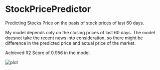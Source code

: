 # StockPricePredictor
Predicting Stocks Price on the basis of stock prices of last 60 days.

My model depends only on the closing prices of last 60 days. The model doesnot take the recent news into consideration, so there might be difference in the predicted price and actual price of the market.

Achieved R2 Score of 0.956 in the model.

![plot](https://user-images.githubusercontent.com/54912404/107871433-7840ec00-6ec7-11eb-917e-c733cf3d8a25.png)



